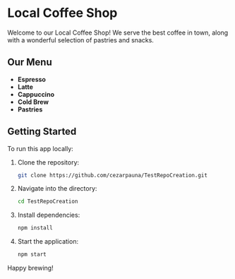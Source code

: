 # Local Coffee Shop

Welcome to our Local Coffee Shop! We serve the best coffee in town, along with a wonderful selection of pastries and snacks.

## Our Menu
- **Espresso**
- **Latte**
- **Cappuccino**
- **Cold Brew**
- **Pastries**

## Getting Started
To run this app locally:
1. Clone the repository:
   ```bash
   git clone https://github.com/cezarpauna/TestRepoCreation.git
   ```
2. Navigate into the directory:
   ```bash
   cd TestRepoCreation
   ```
3. Install dependencies:
   ```bash
   npm install
   ```
4. Start the application:
   ```bash
   npm start
   ```

Happy brewing!